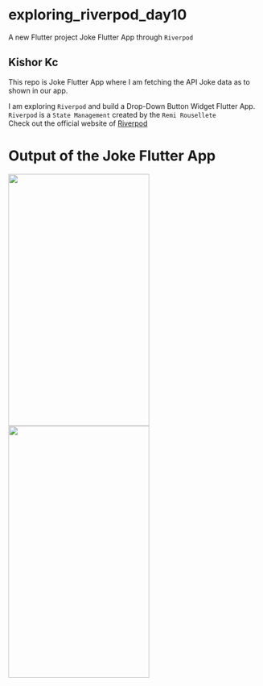# exploring_riverpod_day10

A new Flutter project Joke Flutter App through ```Riverpod```

## Kishor Kc

This repo is Joke Flutter App where I am fetching the API Joke data as to shown in our app.

I am exploring ```Riverpod``` and build a Drop-Down Button Widget Flutter App.<br>
```Riverpod``` is a ```State Management``` created by the ```Remi Rousellete```<br>
Check out the official website of [Riverpod](https://riverpod.dev/)

# Output of the Joke Flutter App<br>
<p>
<img src="https://user-images.githubusercontent.com/73419211/121732126-90411900-cb11-11eb-8e83-1a533121f773.jpg" height="500" width="280">
<img src="https://user-images.githubusercontent.com/73419211/121732134-920adc80-cb11-11eb-8b6d-ac7d2d6741de.jpg" height="500" width="280">
</p>


